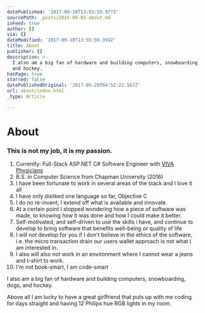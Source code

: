 ```yaml
---
datePublished: '2017-09-10T13:55:50.977Z'
sourcePath: _posts/2016-09-02-about.md
inFeed: true
author: []
via: {}
dateModified: '2017-09-10T13:55:50.394Z'
title: About
publisher: {}
description: >-
  I also am a big fan of hardware and building computers, snowboarding, dogs,
  and hockey.
hasPage: true
starred: false
datePublishedOriginal: '2017-05-29T04:52:22.567Z'
url: about/index.html
_type: Article

---
```

# About

### **This is not my job, it is my passion.**

1. Currently: Full-Stack ASP.NET C\# Software Engineer with [VIVA Physicians][0]
2. B.S. in Computer Science from Chapman University (2016)
3. I have been fortunate to work in several areas of the stack and I love it all
4. I have only disliked one language so far, Objective C
5. I do no re-invent, I extend off what is available and innovate.
6. At a certain point I stopped wondering how a piece of software was made, to knowing how it was done and how I could make it better.
7. Self-motivated, and self-driven to use the skills i have, and continue to develop to bring software that benefits well-being or quality of life
8. I will not develop for you if I don't believe in the ethics of the software, i.e. the micro transaction drain our users wallet approach is not what I am interested in.
9. I also will also not work in an environment where I cannot wear a jeans and t-shirt to work.
10. I'm not book-smart, I am code-smart

I also am a big fan of hardware and building computers, snowboarding, dogs, and hockey.

Above all I am lucky to have a great girlfriend that puts up with me coding for days straight and having 12 Philips hue RGB lights in my room.

[0]: http://vivaphysicians.org/ "VIVA "
